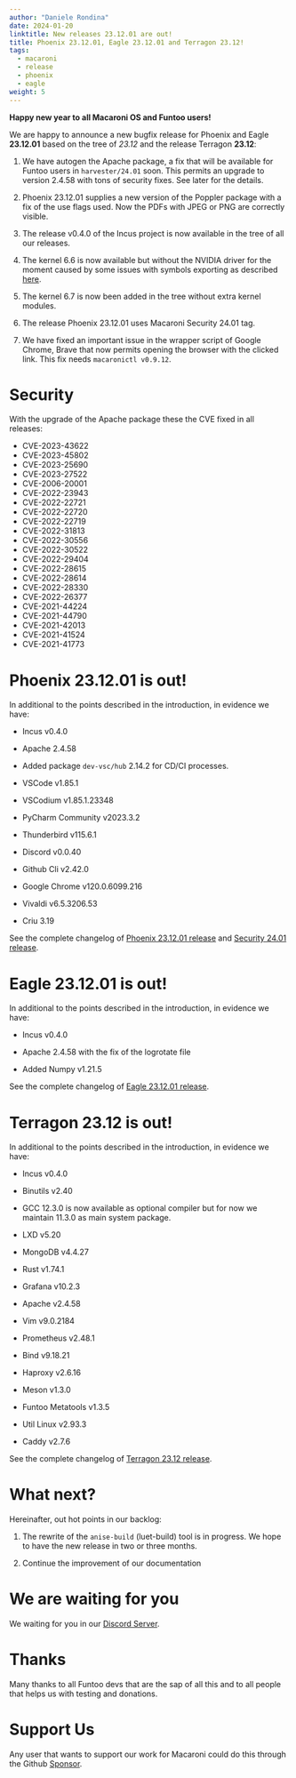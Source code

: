 ```yaml
---
author: "Daniele Rondina"
date: 2024-01-20
linktitle: New releases 23.12.01 are out!
title: Phoenix 23.12.01, Eagle 23.12.01 and Terragon 23.12!
tags:
  - macaroni
  - release
  - phoenix
  - eagle
weight: 5
---
```



**Happy new year to all Macaroni OS and Funtoo users!**

We are happy to announce a new bugfix release for Phoenix and Eagle **23.12.01**
based on the tree of *23.12* and the release Terragon **23.12**:

1. We have autogen the Apache package, a fix that will be available for Funtoo users
   in `harvester/24.01` soon. This permits an upgrade to version 2.4.58
   with tons of security fixes. See later for the details.

2. Phoenix 23.12.01 supplies a new version of the Poppler package with a fix of
   the use flags used. Now the PDFs with JPEG or PNG are correctly visible.

3. The release v0.4.0 of the Incus project is now available in the tree of all
   our releases.

4. The kernel 6.6 is now available but without the NVIDIA driver for the moment
   caused by some issues with symbols exporting as described
   [here](https://www.phoronix.com/news/Linux-6.6-Illicit-NVIDIA-Change).

5. The kernel 6.7 is now been added in the tree without extra kernel modules.

6. The release Phoenix 23.12.01 uses Macaroni Security 24.01 tag.

7. We have fixed an important issue in the wrapper script of Google Chrome,
   Brave that now permits opening the browser with the clicked link.
   This fix needs `macaronictl v0.9.12`.


# Security

With the upgrade of the Apache package these the CVE fixed in all releases:

* CVE-2023-43622
* CVE-2023-45802
* CVE-2023-25690
* CVE-2023-27522
* CVE-2006-20001
* CVE-2022-23943
* CVE-2022-22721
* CVE-2022-22720
* CVE-2022-22719
* CVE-2022-31813
* CVE-2022-30556
* CVE-2022-30522
* CVE-2022-29404
* CVE-2022-28615
* CVE-2022-28614
* CVE-2022-28330
* CVE-2022-26377
* CVE-2021-44224
* CVE-2021-44790
* CVE-2021-42013
* CVE-2021-41524
* CVE-2021-41773


# Phoenix 23.12.01 is out!

In additional to the points described in the introduction, in evidence we have:

* Incus v0.4.0

* Apache 2.4.58

* Added package `dev-vsc/hub` 2.14.2 for CD/CI processes.

* VSCode v1.85.1

* VSCodium v1.85.1.23348

* PyCharm Community v2023.3.2

* Thunderbird v115.6.1

* Discord v0.0.40

* Github Cli v2.42.0

* Google Chrome v120.0.6099.216

* Vivaldi v6.5.3206.53

* Criu 3.19

See the complete changelog of [Phoenix 23.12.01 release](https://github.com/macaroni-os/macaroni-funtoo/releases/tag/v23.12.01-phoenix)
and [Security 24.01 release](https://github.com/macaroni-os/macaroni-security/releases/tag/v24.01-phoenix).


# Eagle 23.12.01 is out!

In additional to the points described in the introduction, in evidence we have:

* Incus v0.4.0

* Apache 2.4.58 with the fix of the logrotate file

* Added Numpy v1.21.5

See the complete changelog of [Eagle 23.12.01 release](https://github.com/macaroni-os/macaroni-funtoo/releases/tag/v23.12.01-eagle).


# Terragon 23.12 is out!

In additional to the points described in the introduction, in evidence we have:

* Incus v0.4.0

* Binutils v2.40

* GCC 12.3.0 is now available as optional compiler but for now we maintain
  11.3.0 as main system package.

* LXD v5.20

* MongoDB v4.4.27

* Rust v1.74.1

* Grafana v10.2.3

* Apache v2.4.58

* Vim v9.0.2184

* Prometheus v2.48.1

* Bind v9.18.21

* Haproxy v2.6.16

* Meson v1.3.0

* Funtoo Metatools v1.3.5

* Util Linux v2.93.3

* Caddy v2.7.6

See the complete changelog of [Terragon 23.12 release](https://github.com/macaroni-os/macaroni-funtoo/releases/tag/v23.12-terragon).

# What next?

Hereinafter, out hot points in our backlog:

1. The rewrite of the `anise-build` (luet-build) tool is in progress. We hope to
   have the new release in two or three months.

2. Continue the improvement of our documentation

# We are waiting for you

We waiting for you in our [Discord Server](https://discord.gg/AMuVCRZEvG).

# Thanks

Many thanks to all Funtoo devs that are the sap of all this and to all
people that helps us with testing and donations.

# Support Us

Any user that wants to support our work for Macaroni could do this through the
Github [Sponsor](https://github.com/sponsors/geaaru).
